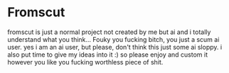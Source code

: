 # Fromscut
fromscut is just a normal project not created by me but ai and i totally understand what you think... Fouky you fucking bitch, you just a scum ai user. yes i am an ai user, but please, don't think this just some ai sloppy. i also put time to give my ideas into it :) so please enjoy and custom it however you like you fucking worthless piece of shit.

